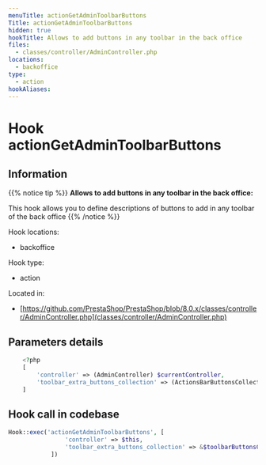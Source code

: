 ```yaml
---
menuTitle: actionGetAdminToolbarButtons
Title: actionGetAdminToolbarButtons
hidden: true
hookTitle: Allows to add buttons in any toolbar in the back office
files:
  - classes/controller/AdminController.php
locations:
  - backoffice
type:
  - action
hookAliases:
---
```


# Hook actionGetAdminToolbarButtons

## Information

{{% notice tip %}}
**Allows to add buttons in any toolbar in the back office:** 

This hook allows you to define descriptions of buttons to add in any toolbar of the back office
{{% /notice %}}

Hook locations: 
  - backoffice

Hook type: 
  - action

Located in: 
  - [https://github.com/PrestaShop/PrestaShop/blob/8.0.x/classes/controller/AdminController.php](classes/controller/AdminController.php)

## Parameters details

```php
    <?php
    [
        'controller' => (AdminController) $currentController,
        'toolbar_extra_buttons_collection' => (ActionsBarButtonsCollection) $toolbarButtonsCollection,
    ]
```

## Hook call in codebase

```php
Hook::exec('actionGetAdminToolbarButtons', [
                'controller' => $this,
                'toolbar_extra_buttons_collection' => &$toolbarButtonsCollection,
            ])
```